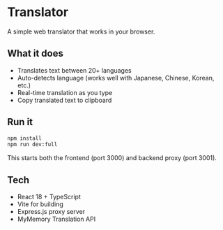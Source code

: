 # Translator

A simple web translator that works in your browser.

## What it does

- Translates text between 20+ languages
- Auto-detects language (works well with Japanese, Chinese, Korean, etc.)
- Real-time translation as you type
- Copy translated text to clipboard

## Run it

```bash
npm install
npm run dev:full
```

This starts both the frontend (port 3000) and backend proxy (port 3001).


## Tech

- React 18 + TypeScript
- Vite for building
- Express.js proxy server
- MyMemory Translation API 
